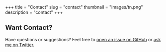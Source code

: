 +++
title = "Contact"
slug = "contact"
thumbnail = "images/tn.png"
description = "contact"
+++

## Want Contact?

Have questions or suggestions? Feel free to [open an issue on GitHub](https://github.com/perdianto27/issues/new) or [ask me on Twitter](https://twitter.com/perdianto27).